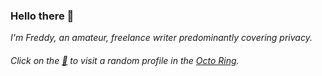 ### Hello there 👋

*I'm Freddy, an amateur, freelance writer predominantly covering privacy.*


###### Click on the [🐙](https://octo-ring.com/p/splitbrain/random) to visit a random profile in the [Octo Ring](https://octo-ring.com/).



